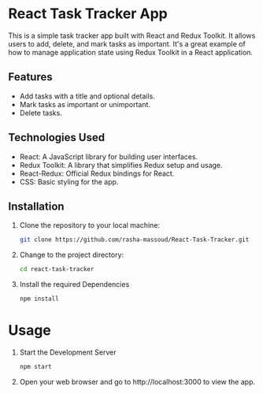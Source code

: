 # React Task Tracker App

This is a simple task tracker app built with React and Redux Toolkit. It allows users to add, delete, and mark tasks as important. It's a great example of how to manage application state using Redux Toolkit in a React application.

## Features

- Add tasks with a title and optional details.
- Mark tasks as important or unimportant.
- Delete tasks.

## Technologies Used

- React: A JavaScript library for building user interfaces.
- Redux Toolkit: A library that simplifies Redux setup and usage.
- React-Redux: Official Redux bindings for React.
- CSS: Basic styling for the app.

## Installation

1. Clone the repository to your local machine:

    ```bash
    git clone https://github.com/rasha-massoud/React-Task-Tracker.git

2. Change to the project directory:

    ```bash
    cd react-task-tracker

3. Install the required Dependencies

    ```bash
    npm install


# Usage

1. Start the Development Server

    ```bash
    npm start

2. Open your web browser and go to http://localhost:3000 to view the app.